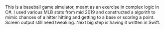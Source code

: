 This is a baseball game simulator, meant as an exercise in complex logic in C#.
I used various MLB stats from mid 2019 and constructed a algorith to mimic chances of a hitter hitting and getting to a base or scoring a point.
Screen output still need tweaking. Next big step is having it written in Swift.
